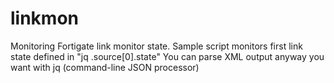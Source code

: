 # linkmon
Monitoring Fortigate link monitor state. Sample script monitors first link state defined in "jq .source[0].state"
You can parse XML output anyway you want with jq (command-line JSON processor)
